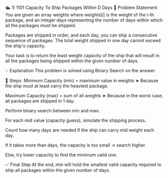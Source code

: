 🛳️ 1) 1101 Capacity To Ship Packages Within D Days
📌 Problem Statement
You are given an array weights where weights[i] is the weight of the i-th package, and an integer days representing the number of days within which all the packages must be shipped.

Packages are shipped in order, and each day, you can ship a consecutive sequence of packages. The total weight shipped in one day cannot exceed the ship's capacity.

Your task is to return the least weight capacity of the ship that will result in all the packages being shipped within the given number of days.

💡 Explanation
This problem is solved using Binary Search on the answer.

🧭 Steps:
Minimum Capacity (min) = maximum value in weights
➤ Because the ship must at least carry the heaviest package.

Maximum Capacity (max) = sum of all weights
➤ Because in the worst case, all packages are shipped in 1 day.

Perform binary search between min and max:

For each mid value (capacity guess), simulate the shipping process.

Count how many days are needed if the ship can carry mid weight each day.

If it takes more than days, the capacity is too small → search higher.

Else, try lower capacity to find the minimum valid one.

✅ Final Step
At the end, min will hold the smallest valid capacity required to ship all packages within the given number of days.
